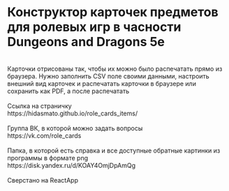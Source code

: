 <h1>Конструктор карточек предметов для ролевых игр в часности Dungeons and Dragons 5e</h1><br>
Карточки отрисованы так, чтобы их можно было распечатать прямо из браузера. Нужно заполнить CSV поле своими данными, настроить внешний вид карточек и распечатать карточки в браузере или сохранить как PDF, а после распечатать<br>
<br>
Ссылка на страничку<br>
https://hidasmato.github.io/role_cards_items/<br>
<br>
Группа ВК, в которой можно задать вопросы<br>
https://vk.com/role_cards<br>
<br>
Папка, в которой есть справка и все доступные обратные картинки из программы в формате png<br>
https://disk.yandex.ru/d/KOAY4OmjDpAmQg<br>

<br>
Сверстано на ReactApp<br>
